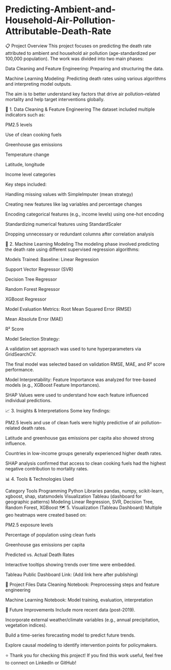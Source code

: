 # Predicting-Ambient-and-Household-Air-Pollution-Attributable-Death-Rate
📋 Project Overview
This project focuses on predicting the death rate attributed to ambient and household air pollution (age-standardized per 100,000 population).
The work was divided into two main phases:

Data Cleaning and Feature Engineering: Preparing and structuring the data.

Machine Learning Modeling: Predicting death rates using various algorithms and interpreting model outputs.

The aim is to better understand key factors that drive air pollution–related mortality and help target interventions globally.

🧹 1. Data Cleaning & Feature Engineering
The dataset included multiple indicators such as:

PM2.5 levels

Use of clean cooking fuels

Greenhouse gas emissions

Temperature change

Latitude, longitude

Income level categories

Key steps included:

Handling missing values with SimpleImputer (mean strategy)

Creating new features like lag variables and percentage changes

Encoding categorical features (e.g., income levels) using one-hot encoding

Standardizing numerical features using StandardScaler

Dropping unnecessary or redundant columns after correlation analysis

🤖 2. Machine Learning Modeling
The modeling phase involved predicting the death rate using different supervised regression algorithms:

Models Trained:
Baseline: Linear Regression

Support Vector Regressor (SVR)

Decision Tree Regressor

Random Forest Regressor

XGBoost Regressor

Model Evaluation Metrics:
Root Mean Squared Error (RMSE)

Mean Absolute Error (MAE)

R² Score

Model Selection Strategy:

A validation set approach was used to tune hyperparameters via GridSearchCV.

The final model was selected based on validation RMSE, MAE, and R² score performance.

Model Interpretability:
Feature Importance was analyzed for tree-based models (e.g., XGBoost Feature Importances).

SHAP Values were used to understand how each feature influenced individual predictions.

📈 3. Insights & Interpretations
Some key findings:

PM2.5 levels and use of clean fuels were highly predictive of air pollution–related death rates.

Latitude and greenhouse gas emissions per capita also showed strong influence.

Countries in low-income groups generally experienced higher death rates.

SHAP analysis confirmed that access to clean cooking fuels had the highest negative contribution to mortality rates.

📊 4. Tools & Technologies Used

Category	Tools
Programming	Python
Libraries	pandas, numpy, scikit-learn, xgboost, shap, statsmodels
Visualization	Tableau (dashboard for geographic patterns)
Modeling	Linear Regression, SVR, Decision Tree, Random Forest, XGBoost
🗺️ 5. Visualization (Tableau Dashboard)
Multiple geo heatmaps were created based on:

PM2.5 exposure levels

Percentage of population using clean fuels

Greenhouse gas emissions per capita

Predicted vs. Actual Death Rates

Interactive tooltips showing trends over time were embedded.

Tableau Public Dashboard Link: (Add link here after publishing)

📂 Project Files
Data Cleaning Notebook: Preprocessing steps and feature engineering

Machine Learning Notebook: Model training, evaluation, interpretation

🚀 Future Improvements
Include more recent data (post-2019).

Incorporate external weather/climate variables (e.g., annual precipitation, vegetation indices).

Build a time-series forecasting model to predict future trends.

Explore causal modeling to identify intervention points for policymakers.

⭐ Thank you for checking this project!
If you find this work useful, feel free to connect on LinkedIn or GitHub!
